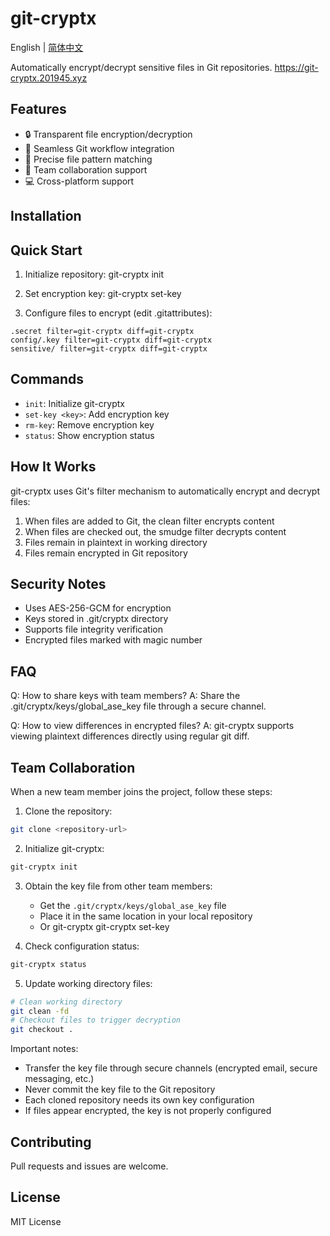 # git-cryptx

English | [简体中文](README_ZH.md)

Automatically encrypt/decrypt sensitive files in Git repositories.
https://git-cryptx.201945.xyz

## Features

- 🔒 Transparent file encryption/decryption
- 🔄 Seamless Git workflow integration
- 🎯 Precise file pattern matching
- 👥 Team collaboration support
- 💻 Cross-platform support

## Installation

## Quick Start

1. Initialize repository:
git-cryptx init

2. Set encryption key:
git-cryptx set-key <your-key>

3. Configure files to encrypt (edit .gitattributes):
```
.secret filter=git-cryptx diff=git-cryptx
config/.key filter=git-cryptx diff=git-cryptx
sensitive/ filter=git-cryptx diff=git-cryptx
```

## Commands

- `init`: Initialize git-cryptx
- `set-key <key>`: Add encryption key
- `rm-key`: Remove encryption key
- `status`: Show encryption status

## How It Works

git-cryptx uses Git's filter mechanism to automatically encrypt and decrypt files:

1. When files are added to Git, the clean filter encrypts content
2. When files are checked out, the smudge filter decrypts content
3. Files remain in plaintext in working directory
4. Files remain encrypted in Git repository

## Security Notes

- Uses AES-256-GCM for encryption
- Keys stored in .git/cryptx directory
- Supports file integrity verification
- Encrypted files marked with magic number

## FAQ

Q: How to share keys with team members?
A: Share the .git/cryptx/keys/global_ase_key file through a secure channel.

Q: How to view differences in encrypted files?
A: git-cryptx supports viewing plaintext differences directly using regular git diff.

## Team Collaboration

When a new team member joins the project, follow these steps:

1. Clone the repository:
```bash
git clone <repository-url>
```

2. Initialize git-cryptx:
```bash
git-cryptx init
```

3. Obtain the key file from other team members:
   - Get the `.git/cryptx/keys/global_ase_key` file
   - Place it in the same location in your local repository
   - Or git-cryptx git-cryptx set-key <key>

4. Check configuration status:
```bash
git-cryptx status
```

5. Update working directory files:
```bash
# Clean working directory
git clean -fd
# Checkout files to trigger decryption
git checkout .
```

Important notes:
- Transfer the key file through secure channels (encrypted email, secure messaging, etc.)
- Never commit the key file to the Git repository
- Each cloned repository needs its own key configuration
- If files appear encrypted, the key is not properly configured

## Contributing

Pull requests and issues are welcome.

## License

MIT License